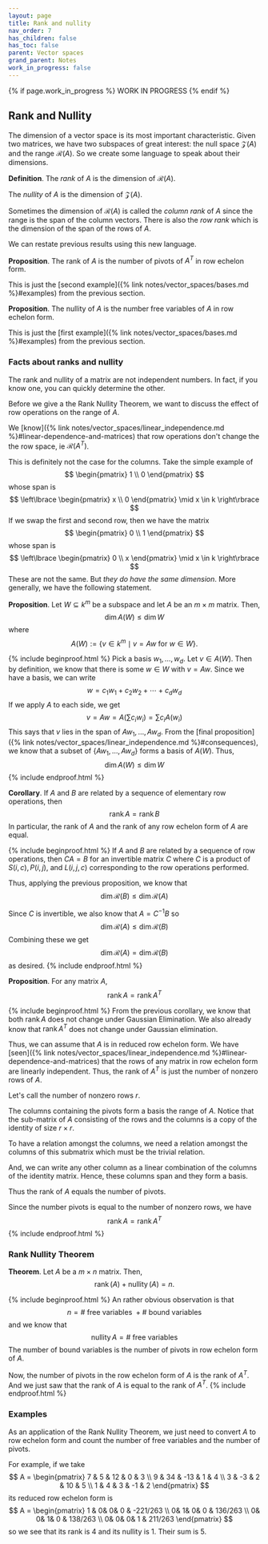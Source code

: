 ```yaml
---
layout: page
title: Rank and nullity
nav_order: 7
has_children: false
has_toc: false
parent: Vector spaces
grand_parent: Notes
work_in_progress: false
---
```


{% if page.work_in_progress %}
    WORK IN PROGRESS
{% endif %}

## Rank and Nullity 

The dimension of a vector space is its most important characteristic. Given two matrices, we have two 
subspaces of great interest: the null space $\mathcal Z(A)$ and the range $\mathcal R(A)$. So 
we create some language to speak about their dimensions. 

**Definition**. The _rank_ of $A$ is the dimension of $\mathcal R(A)$.

The _nullity_ of $A$ is the dimension of $\mathcal Z(A)$. 

Sometimes the dimension of $\mathcal R(A)$ is called the _column rank_ of $A$ since the range 
is the span of the column vectors. There is also the _row rank_ which is the dimension of the 
span of the rows of $A$. 

We can restate previous results using this new language. 

**Proposition**. The rank of $A$ is the number of pivots of $A^T$ in row echelon form. 

This is just the 
[second example]({% link notes/vector_spaces/bases.md %}#examples)
from the previous section.

**Proposition**. The nullity of $A$ is the number free variables of $A$ in row echelon form. 

This is just the 
[first example]({% link notes/vector_spaces/bases.md %}#examples)
from the previous section.

### Facts about ranks and nullity

The rank and nullity of a matrix are not independent numbers. In fact, if you know one, 
you can quickly determine the other.

Before we give a the Rank Nullity Theorem, we want to discuss the effect of row 
operations on the range of $A$. 

We 
[know]({% link notes/vector_spaces/linear_independence.md %}#linear-dependence-and-matrices)
that row operations don't change the the row space, ie $\mathcal R(A^T)$. 

This is definitely not the case for the columns. Take the simple example of 
$$
    \begin{pmatrix}
        1 \\ 0 
    \end{pmatrix}
$$
whose span is 
$$
    \left\lbrace \begin{pmatrix} x \\ 0 \end{pmatrix} \mid x \in k \right\rbrace
$$
If we swap the first and second row, then we have the matrix 
$$
    \begin{pmatrix}
        0 \\ 1 
    \end{pmatrix}
$$
whose span is 
$$
    \left\lbrace \begin{pmatrix} 0 \\ x \end{pmatrix} \mid x \in k \right\rbrace
$$
These are not the same. But _they do have the same dimension_. More generally, 
we have the following statement. 

**Proposition**. Let $W \subseteq k^m$ be a subspace and let $A$ be an 
$m \times m$ matrix. Then,
$$
    \dim A(W) \leq \dim W
$$
where
$$
    A(W) := \lbrace v \in k^m \mid v = Aw \text{ for } w \in W \rbrace.
$$

{% include beginproof.html %}
Pick a basis $w_1,\ldots,w_d$. Let $v \in A(W)$. Then by definition, we know that there is 
some $w \in W$ with $v = Aw$. Since we have a basis, we can write 
$$
    w = c_1w_1 + c_2w_2 + \cdots + c_dw_d
$$
If we apply $A$ to each side, we get 
$$
    v = Aw = A\left( \sum c_i w_i \right) = \sum c_i A(w_i)
$$
This says that $v$ lies in the span of $Aw_1,\ldots,Aw_d$. From the 
[final proposition]({% link notes/vector_spaces/linear_independence.md %}#consequences), we 
know that a subset of $\lbrace Aw_1,\ldots,Aw_d \rbrace$ forms a basis of $A(W)$. 
Thus, 
$$
    \dim A(W) \leq \dim W
$$
{% include endproof.html %}

**Corollary**. If $A$ and $B$ are related by a sequence of elementary row operations, then 
$$
    \operatorname{rank} A = \operatorname{rank} B
$$
In particular, the rank of $A$ and the rank of any row echelon form of $A$ are equal. 

{% include beginproof.html %}
If $A$ and $B$ are related by a sequence of row operations, then $CA = B$ for an 
invertible matrix $C$ where $C$ is a product of $S(i,c), P(i,j),$ and $L(i,j,c)$ 
corresponding to the row operations performed. 

Thus, applying the previous proposition, we know that 
$$
    \dim \mathcal R(B) \leq \dim \mathcal R(A)
$$

Since $C$ is invertible, we also know that $A = C^{-1}B$ so 
$$
    \dim \mathcal R(A) \leq \dim \mathcal R(B)
$$
Combining these we get 
$$
    \dim \mathcal R(A) = \dim \mathcal R(B)
$$
as desired. 
{% include endproof.html %}

**Proposition**. For any matrix $A$, 
$$
    \operatorname{rank} A = \operatorname{rank} A^T
$$

{% include beginproof.html %}
From the previous corollary, we know that both $\operatorname{rank} A$ does 
not change under Gaussian Elimination. We also already know that 
$\operatorname{rank} A^T$ does not change under Gaussian elimination. 

Thus, we can assume that $A$ is in reduced row echelon form. We have 
[seen]({% link notes/vector_spaces/linear_independence.md %}#linear-dependence-and-matrices) 
that the rows of any matrix in row echelon form are linearly independent. Thus, 
the rank of $A^T$ is just the number of nonzero rows of $A$. 

Let's call the number of nonzero rows $r$. 

The columns containing the pivots form a basis the range of $A$. Notice that 
the sub-matrix of $A$ consisting of the rows and the columns is a copy 
of the identity of size $r \times r$. 

To have a relation amongst the columns, we need a relation amongst the columns of 
this submatrix which must be the trivial relation. 

And, we can write any other column as a linear combination of the columns of 
the identity matrix. Hence, these columns span and they form a basis. 

Thus the rank of $A$ equals the number of pivots. 

Since the number pivots is equal to the number of nonzero rows, we have
$$
    \operatorname{rank} A = \operatorname{rank} A^T
$$
{% include endproof.html %}

### Rank Nullity Theorem 

**Theorem**. Let $A$ be a $m \times n$ matrix. Then, 
$$
    \operatorname{rank}(A) + \operatorname{nullity}(A) = n. 
$$

{% include beginproof.html %}
An rather obvious observation is that 
$$
    n = \# \text{ free variables } + \# \text{ bound variables }
$$
and we know that 
$$
    \operatorname{nullity} A = \# \text{ free variables }
$$
The number of bound variables is the number of pivots in row echelon form of $A$. 

Now, the number of pivots in the row echelon form of $A$ is the rank of $A^T$. 
And we just saw that the rank of $A$ is equal to the rank of $A^T$. 
{% include endproof.html %}

### Examples

As an application of the Rank Nullity Theorem, we just need to convert 
$A$ to row echelon form and count the number of free variables and 
the number of pivots. 

For example, if we take 
$$
    A =
    \begin{pmatrix}
        7 & 5 & 12 & 0 & 3 \\
        9 & 34 & -13 & 1 & 4 \\
        3 & -3 & 2 & 10 & 5 \\
        1 & 4 & 3 & -1 & 2 
    \end{pmatrix}
$$
its reduced row echelon form is 
$$
    A = 
    \begin{pmatrix}
        1 & 0&  0&  0 & -221/263 \\
        0&  1&  0&  0 & 136/263 \\
        0&  0&  1&  0 & 138/263 \\
        0&  0&  0&  1  & 211/263
    \end{pmatrix} 
$$
so we see that its rank is $4$ and its nullity is $1$. Their sum is $5$. 